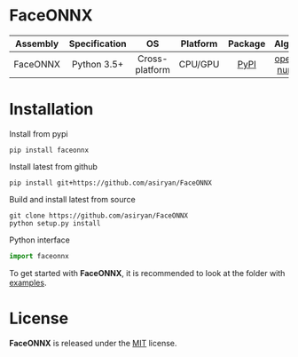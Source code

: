 # FaceONNX
| Assembly | Specification | OS | Platform | Package | Algebra |
|-------------|:-------------:|:-------------:|:-------------:|:--------------:|:--------------:|
| FaceONNX | Python 3.5+ | Cross-platform | CPU/GPU | [PyPI](https://pypi.org/project/faceonnx/) | [opencv](https://opencv.org/), [numpy](https://numpy.org/) |

# Installation
Install from pypi
```
pip install faceonnx
```
  
Install latest from github  
```
pip install git+https://github.com/asiryan/FaceONNX
```
  
Build and install latest from source  
```
git clone https://github.com/asiryan/FaceONNX
python setup.py install
```
  
Python interface  
```python
import faceonnx
```
To get started with **FaceONNX**, it is recommended to look at the folder with [examples](https://github.com/asiryan/FaceONNX/tree/main/python/examples).  

# License
**FaceONNX** is released under the [MIT](https://github.com/asiryan/FaceONNX/blob/main/python/LICENSE) license.
